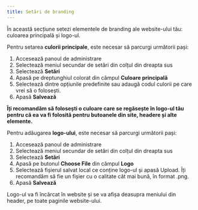 ```yaml
---
title: Setări de branding
---
```


În această secțiune setezi elementele de branding ale website-ului
tău: culoarea principală și logo-ul.

Pentru setarea **culorii principale**, este necesar să parcurgi
următorii pași:

1)  Accesează panoul de administrare
2)  Selectează meniul secundar de setări din colțul din dreapta sus
3)  Selectează **Setări**
4)  Apasă pe dreptunghiul colorat din câmpul **Culoare principală**
5)  Selectează dintre opțiunile predefinite sau adaugă codul culorii pe
    care vrei să o folosești.
6)  Apasă **Salvează**

**Îți recomandăm să folosești o culoare care se regăsește în logo-ul
tău pentru că ea va fi folosită pentru butoanele din site, headere și
alte elemente.**

Pentru adăugarea **logo-ului**, este necesar să parcurgi următorii
pași:

1)  Accesează panoul de administrare
2)  Selectează meniul secundar de setări din colțul din dreapta sus
3)  Selectează **Setări**
4)  Apasă pe butonul **Choose File** din câmpul **Logo**
5)  Selectează fișierul salvat local ce conține logo-ul și apasă Upload.
    Îți recomandăm să fie un fișier cu o calitate cât mai bună, în
    format .png.
6)  Apasă **Salvează**

Logo-ul va fi încărcat în website și se va afișa deasupra meniului din
header, pe toate paginile website-ului.
